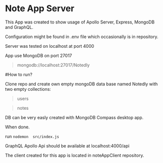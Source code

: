 # Note App Server

This App was created to show usage of Apollo Server, Express, MongoDB and GraphQL.

Configuration might be found in .env file which occasionally is in repository.

Server was tested on localhost at port 4000

App use MongoDB on port 27017 
> mongodb://localhost:27017/Notedly

#How to run?

Clone repo and create own empty mongoDB data base named Notedly with two empty collections:
> users

> notes

DB can be very easly created with MongoDB Compass desktop app.

When done.

run `nodemon  src/index.js`

GraphQL Apollo Api should be available at localhost:4000/api

The client created for this app is located in noteAppClient repository.
